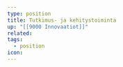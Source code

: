 ```yaml
---
type: position
title: Tutkimus- ja kehitystoiminta
up: "[[9000 Innovaatiot]]"
related:
tags:
  - position
icon:
---
```


